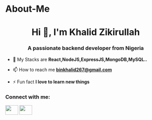 # About-Me

<h1 align="center">Hi 👋, I'm Khalid Zikirullah</h1>
<h3 align="center">A passionate backend developer from Nigeria</h3>

- 🌱 My Stacks are **React,NodeJS,ExpressJS,MongoDB,MySQL..**

- 📫 How to reach me **binkhalid267@gmail.com**

- ⚡ Fun fact **I love to learn new things**

<h3 align="left">Connect with me:</h3>
<p align="left">
<a href="https://www.instagram.com/_dev_mujahid/" target="blank"><img align="center" src="https://raw.githubusercontent.com/rahuldkjain/github-profile-readme-generator/master/src/images/icons/Social/instagram.svg" alt="" height="30" width="40" /></a>
<a href="https://web.facebook.com/people/Khalid-Mujahid/100087804476102/" target="blank"><img align="center" src="https://raw.githubusercontent.com/rahuldkjain/github-profile-readme-generator/master/src/images/icons/Social/facebook.svg" alt="" height="30" width="40" /></a>
</p>

